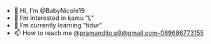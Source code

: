 - 👋 Hi, I’m @BabyNicole19
- 👀 I’m interested in kamu "L"
- 🌱 I’m currently learning  "tidur"    
- 📫 How to reach me @pramandito.p9@gmail.com-089686773155

<!---
BabyNicole19/BabyNicole19 is a ✨ special ✨ repository because its `README.md` (this file) appears on your GitHub profile.
You can click the Preview link to take a look at your changes.
--->
